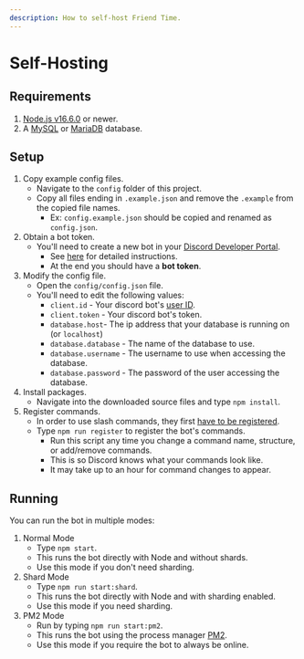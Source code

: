 ```yaml
---
description: How to self-host Friend Time.
---
```


# Self-Hosting

## Requirements

1. [Node.js v16.6.0](https://nodejs.org/) or newer.
2. A [MySQL](https://www.mysql.com/) or [MariaDB](https://mariadb.org/) database.

## Setup

1. Copy example config files.
    * Navigate to the `config` folder of this project.
    * Copy all files ending in `.example.json` and remove the `.example` from the copied file names.
        * Ex: `config.example.json` should be copied and renamed as `config.json`.
2. Obtain a bot token.
    * You'll need to create a new bot in your [Discord Developer Portal](https://discord.com/developers/applications/).
        * See [here](https://www.writebots.com/discord-bot-token/) for detailed instructions.
        * At the end you should have a **bot token**.
3. Modify the config file.
    * Open the `config/config.json` file.
    * You'll need to edit the following values:
        * `client.id` - Your discord bot's [user ID](https://techswift.org/2020/04/22/how-to-find-your-user-id-on-discord/).
        * `client.token` - Your discord bot's token.
        * `database.host`- The ip address that your database is running on \(or `localhost`\)
        * `database.database` - The name of the database to use.
        * `database.username` - The username to use when accessing the database.
        * `database.password` - The password of the user accessing the database.
4. Install packages.
    * Navigate into the downloaded source files and type `npm install`.
5. Register commands.
    * In order to use slash commands, they first [have to be registered](https://discordjs.guide/interactions/registering-slash-commands.html#registering-slash-commands).
    * Type `npm run register` to register the bot's commands.
        * Run this script any time you change a command name, structure, or add/remove commands.
        * This is so Discord knows what your commands look like.
        * It may take up to an hour for command changes to appear.

## Running

You can run the bot in multiple modes:

1. Normal Mode
    * Type `npm start`.
    * This runs the bot directly with Node and without shards.
    * Use this mode if you don't need sharding.
2. Shard Mode
    * Type `npm run start:shard`.
    * This runs the bot directly with Node and with sharding enabled.
    * Use this mode if you need sharding.
3. PM2 Mode
    * Run by typing `npm run start:pm2`.
    * This runs the bot using the process manager [PM2](https://pm2.keymetrics.io/).
    * Use this mode if you require the bot to always be online.
